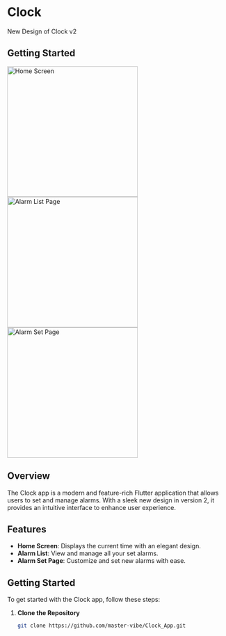 # Clock

New Design of Clock v2

## Getting Started
<img src="https://github.com/user-attachments/assets/21ba7a7c-571a-4471-9eab-a5815e248b23" alt="Home Screen" width="300"/>
<img src="https://github.com/user-attachments/assets/d2c6cdfa-ab40-4883-87bd-dbe94a2cbd30" alt="Alarm List Page" width="300"/>
<img src="https://github.com/user-attachments/assets/e11326cf-133b-4fb3-be6b-d7842cd65b74" alt="Alarm Set Page" width="300"/>

## Overview

The Clock app is a modern and feature-rich Flutter application that allows users to set and manage alarms. With a sleek new design in version 2, it provides an intuitive interface to enhance user experience.

## Features

- **Home Screen**: Displays the current time with an elegant design.
- **Alarm List**: View and manage all your set alarms.
- **Alarm Set Page**: Customize and set new alarms with ease.

## Getting Started

To get started with the Clock app, follow these steps:

1. **Clone the Repository**

   ```bash
   git clone https://github.com/master-vibe/Clock_App.git
